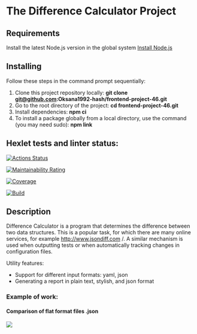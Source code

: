 # The Difference Calculator Project

## Requirements

Install the latest Node.js version in the global system [Install Node.js](https://github.com/Hexlet/ru-instructions/blob/main/nodejs.md)

## Installing

Follow these steps in the command prompt sequentially:

1. Clone this project repository locally: **git clone git@github.com:Oksana1992-hash/frontend-project-46.git**
2. Go to the root directory of the project: **cd frontend-project-46.git**
3. Install dependencies: **npm ci**
4. To install a package globally from a local directory, use the command (you may need sudo): **npm link**

## Hexlet tests and linter status:
[![Actions Status](https://github.com/Oksana1992-hash/frontend-project-46/actions/workflows/hexlet-check.yml/badge.svg)](https://github.com/Oksana1992-hash/frontend-project-46/actions)

[![Maintainability Rating](https://sonarcloud.io/api/project_badges/measure?project=Oksana1992-hash_frontend-project-46&metric=sqale_rating)](https://sonarcloud.io/summary/new_code?id=Oksana1992-hash_frontend-project-46)

[![Coverage](https://sonarcloud.io/api/project_badges/measure?project=Oksana1992-hash_frontend-project-46&metric=coverage)](https://sonarcloud.io/summary/new_code?id=Oksana1992-hash_frontend-project-46)

[![Build](https://github.com/Oksana1992-hash/frontend-project-46/actions/workflows/build.yml/badge.svg)](https://github.com/Oksana1992-hash/frontend-project-46/actions/workflows/build.yml)

## Description

Difference Calculator is a program that determines the difference between two data structures. This is a popular task, for which there are many online services, for example http://www.jsondiff.com /. A similar mechanism is used when outputting tests or when automatically tracking changes in configuration files.

Utility features:

* Support for different input formats: yaml, json
* Generating a report in plain text, stylish, and json format

### Example of work:

#### Comparison of flat format files .json
<a href="https://asciinema.org/a/GBrx5zpWLqP8TeuOjnH4UcWkz" target="_blank"><img src="https://asciinema.org/a/GBrx5zpWLqP8TeuOjnH4UcWkz.svg" /></a>